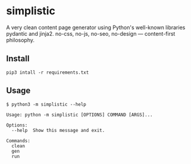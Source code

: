 # simplistic

A very clean content page generator using Python's well-known libraries pydantic and jinja2. no-css, no-js, no-seo, no-design — content-first philosophy.

## Install

```shell
pip3 intall -r requirements.txt
```

## Usage

```shell
$ python3 -m simplistic --help

Usage: python -m simplistic [OPTIONS] COMMAND [ARGS]...

Options:
  --help  Show this message and exit.

Commands:
  clean
  gen
  run
```
